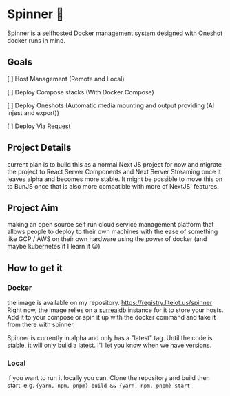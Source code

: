 # Spinner 🔄
Spinner is a selfhosted Docker management system designed with Oneshot docker runs in mind.

## Goals
[ ] Host Management (Remote and Local)

[ ] Deploy Compose stacks (With Docker Compose)

[ ] Deploy Oneshots (Automatic media mounting and output providing (AI injest and export))

[ ] Deploy Via Request

## Project Details
current plan is to build this as a normal Next JS project for now and migrate the project to React Server Components and Next Server Streaming once it leaves alpha and becomes more stable. It might be possible to move this on to BunJS once that is also more compatible with more of NextJS' features.

## Project Aim
making an open source self run cloud service management platform that allows people to deploy to their own machines with the ease of something like GCP / AWS on their own hardware using the power of docker (and maybe kubernetes if I learn it 😀)

## How to get it 
### Docker
the image is available on my repository.
https://registry.litelot.us/spinner
Right now, the image relies on a [surrealdb](https://surrealdb.com/install) instance for it to store your hosts. Add it to your compose or spin it up with the docker command and take it from there with spinner.

Spinner is currently in alpha and only has a "latest" tag. Until the code is stable, it will only build a latest. I'll let you know when we have versions.

### Local
if you want to run it locally you can. Clone the repository and build then start. e.g.
`{yarn, npm, pnpm} build && {yarn, npm, pnpm} start`

